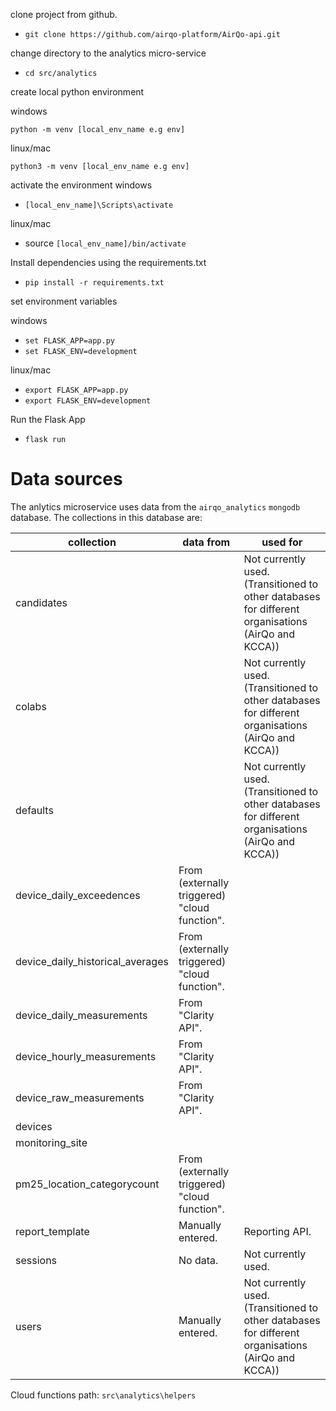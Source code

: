 clone project from github.
- `git clone https://github.com/airqo-platform/AirQo-api.git`

change directory to the analytics micro-service
- `cd src/analytics`

create local python environment

windows

`python -m venv [local_env_name e.g env]`

linux/mac

`python3 -m venv [local_env_name e.g env]`

activate the environment
windows
- `[local_env_name]\Scripts\activate`

linux/mac
- source `[local_env_name]/bin/activate`

Install dependencies using the requirements.txt
- `pip install -r requirements.txt`

set environment variables

windows
- `set FLASK_APP=app.py`
- `set FLASK_ENV=development`

linux/mac
- `export FLASK_APP=app.py`
- `export FLASK_ENV=development`


Run the Flask App
- `flask run`

# Data sources

The anlytics microservice uses data from the `airqo_analytics` `mongodb` database. The collections in this database are:

| collection | data from | used for |
| --- | --- | --- |
| candidates | | Not currently used. (Transitioned to other databases for different organisations (AirQo and KCCA)) |
| colabs | | Not currently used. (Transitioned to other databases for different organisations (AirQo and KCCA)) |
| defaults | | Not currently used. (Transitioned to other databases for different organisations (AirQo and KCCA)) |
| device_daily_exceedences | From (externally triggered) "cloud function". | |
| device_daily_historical_averages | From (externally triggered) "cloud function". | |
| device_daily_measurements | From "Clarity API". | |
| device_hourly_measurements | From "Clarity API". | |
| device_raw_measurements | From "Clarity API". | |
| devices | | |
| monitoring_site | | |
| pm25_location_categorycount | From (externally triggered) "cloud function". | |
| report_template | Manually entered. | Reporting API. |
| sessions | No data. | Not currently used. |
| users | Manually entered. | Not currently used. (Transitioned to other databases for different organisations (AirQo and KCCA)) |

Cloud functions path: `src\analytics\helpers`

